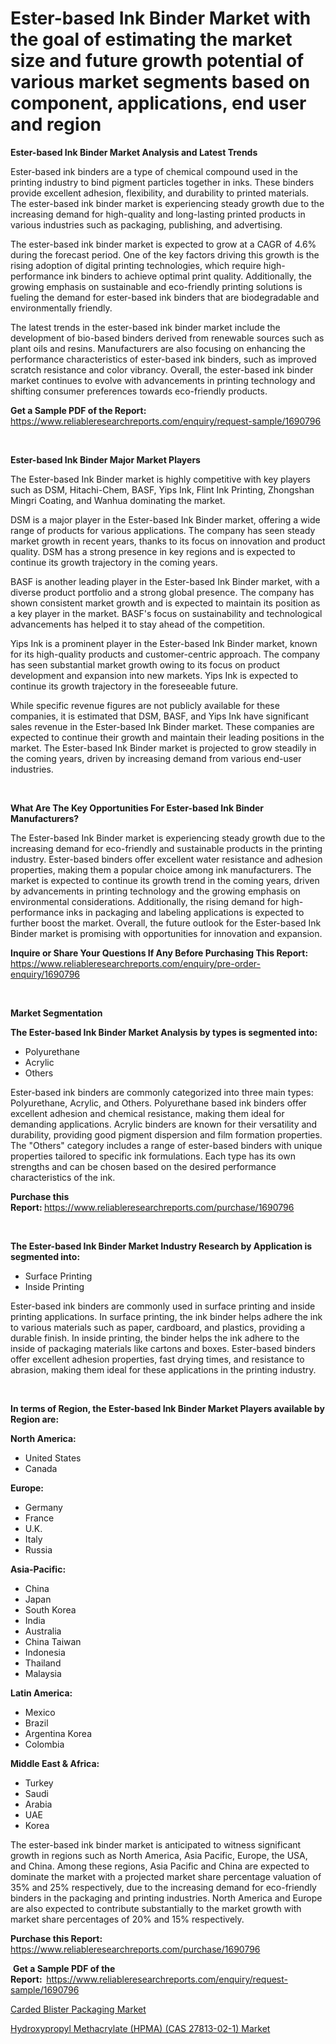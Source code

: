 <p><h1>Ester-based Ink Binder Market with the goal of estimating the market size and future growth potential of various market segments based on component, applications, end user and region</h1></p><p><strong>Ester-based Ink Binder Market Analysis and Latest Trends</strong></p>
<p><p>Ester-based ink binders are a type of chemical compound used in the printing industry to bind pigment particles together in inks. These binders provide excellent adhesion, flexibility, and durability to printed materials. The ester-based ink binder market is experiencing steady growth due to the increasing demand for high-quality and long-lasting printed products in various industries such as packaging, publishing, and advertising.</p><p>The ester-based ink binder market is expected to grow at a CAGR of 4.6% during the forecast period. One of the key factors driving this growth is the rising adoption of digital printing technologies, which require high-performance ink binders to achieve optimal print quality. Additionally, the growing emphasis on sustainable and eco-friendly printing solutions is fueling the demand for ester-based ink binders that are biodegradable and environmentally friendly.</p><p>The latest trends in the ester-based ink binder market include the development of bio-based binders derived from renewable sources such as plant oils and resins. Manufacturers are also focusing on enhancing the performance characteristics of ester-based ink binders, such as improved scratch resistance and color vibrancy. Overall, the ester-based ink binder market continues to evolve with advancements in printing technology and shifting consumer preferences towards eco-friendly products.</p></p>
<p><strong>Get a Sample PDF of the Report:&nbsp;</strong> <a href="https://www.reliableresearchreports.com/enquiry/request-sample/1690796">https://www.reliableresearchreports.com/enquiry/request-sample/1690796</a></p>
<p>&nbsp;</p>
<p><strong>Ester-based Ink Binder Major Market Players</strong></p>
<p><p>The Ester-based Ink Binder market is highly competitive with key players such as DSM, Hitachi-Chem, BASF, Yips Ink, Flint Ink Printing, Zhongshan Mingri Coating, and Wanhua dominating the market. </p><p>DSM is a major player in the Ester-based Ink Binder market, offering a wide range of products for various applications. The company has seen steady market growth in recent years, thanks to its focus on innovation and product quality. DSM has a strong presence in key regions and is expected to continue its growth trajectory in the coming years.</p><p>BASF is another leading player in the Ester-based Ink Binder market, with a diverse product portfolio and a strong global presence. The company has shown consistent market growth and is expected to maintain its position as a key player in the market. BASF's focus on sustainability and technological advancements has helped it to stay ahead of the competition.</p><p>Yips Ink is a prominent player in the Ester-based Ink Binder market, known for its high-quality products and customer-centric approach. The company has seen substantial market growth owing to its focus on product development and expansion into new markets. Yips Ink is expected to continue its growth trajectory in the foreseeable future.</p><p>While specific revenue figures are not publicly available for these companies, it is estimated that DSM, BASF, and Yips Ink have significant sales revenue in the Ester-based Ink Binder market. These companies are expected to continue their growth and maintain their leading positions in the market. The Ester-based Ink Binder market is projected to grow steadily in the coming years, driven by increasing demand from various end-user industries.</p></p>
<p>&nbsp;</p>
<p><strong>What Are The Key Opportunities For Ester-based Ink Binder Manufacturers?</strong></p>
<p><p>The Ester-based Ink Binder market is experiencing steady growth due to the increasing demand for eco-friendly and sustainable products in the printing industry. Ester-based binders offer excellent water resistance and adhesion properties, making them a popular choice among ink manufacturers. The market is expected to continue its growth trend in the coming years, driven by advancements in printing technology and the growing emphasis on environmental considerations. Additionally, the rising demand for high-performance inks in packaging and labeling applications is expected to further boost the market. Overall, the future outlook for the Ester-based Ink Binder market is promising with opportunities for innovation and expansion.</p></p>
<p><strong>Inquire or Share Your Questions If Any Before Purchasing This Report:</strong> <a href="https://www.reliableresearchreports.com/enquiry/pre-order-enquiry/1690796">https://www.reliableresearchreports.com/enquiry/pre-order-enquiry/1690796</a></p>
<p>&nbsp;</p>
<p><strong>Market Segmentation</strong></p>
<p><strong>The Ester-based Ink Binder Market Analysis by types is segmented into:</strong></p>
<p><ul><li>Polyurethane</li><li>Acrylic</li><li>Others</li></ul></p>
<p><p>Ester-based ink binders are commonly categorized into three main types: Polyurethane, Acrylic, and Others. Polyurethane based ink binders offer excellent adhesion and chemical resistance, making them ideal for demanding applications. Acrylic binders are known for their versatility and durability, providing good pigment dispersion and film formation properties. The "Others" category includes a range of ester-based binders with unique properties tailored to specific ink formulations. Each type has its own strengths and can be chosen based on the desired performance characteristics of the ink.</p></p>
<p><strong>Purchase this Report:&nbsp;</strong><a href="https://www.reliableresearchreports.com/purchase/1690796">https://www.reliableresearchreports.com/purchase/1690796</a></p>
<p>&nbsp;</p>
<p><strong>The Ester-based Ink Binder Market Industry Research by Application is segmented into:</strong></p>
<p><ul><li>Surface Printing</li><li>Inside Printing</li></ul></p>
<p><p>Ester-based ink binders are commonly used in surface printing and inside printing applications. In surface printing, the ink binder helps adhere the ink to various materials such as paper, cardboard, and plastics, providing a durable finish. In inside printing, the binder helps the ink adhere to the inside of packaging materials like cartons and boxes. Ester-based binders offer excellent adhesion properties, fast drying times, and resistance to abrasion, making them ideal for these applications in the printing industry.</p></p>
<p>&nbsp;</p>
<p><strong>In terms of Region, the Ester-based Ink Binder Market Players available by Region are:</strong></p>
<p>
    <p> <strong> North America: </strong>
        <ul>
            <li>United States</li>
            <li>Canada</li>
        </ul>
        </p> 
    <p> <strong> Europe: </strong>
        <ul>
            <li>Germany</li>
            <li>France</li>
            <li>U.K.</li>
            <li>Italy</li>
            <li>Russia</li>
        </ul>
        </p> 
    <p> <strong> Asia-Pacific: </strong>
        <ul>
            <li>China</li>
            <li>Japan</li>
            <li>South Korea</li>
            <li>India</li>
            <li>Australia</li>
            <li>China Taiwan</li>
            <li>Indonesia</li>
            <li>Thailand</li>
            <li>Malaysia</li>
        </ul>
        </p> 
    <p> <strong> Latin America: </strong>
        <ul>
            <li>Mexico</li>
            <li>Brazil</li>
            <li>Argentina Korea</li>
            <li>Colombia</li>
        </ul>
        </p> 
    <p> <strong> Middle East & Africa: </strong>
        <ul>
            <li>Turkey</li>
            <li>Saudi</li>
            <li>Arabia</li>
            <li>UAE</li>
            <li>Korea</li>
        </ul>
    </p>
    </p>
<p><p>The ester-based ink binder market is anticipated to witness significant growth in regions such as North America, Asia Pacific, Europe, the USA, and China. Among these regions, Asia Pacific and China are expected to dominate the market with a projected market share percentage valuation of 35% and 25% respectively, due to the increasing demand for eco-friendly binders in the packaging and printing industries. North America and Europe are also expected to contribute substantially to the market growth with market share percentages of 20% and 15% respectively.</p></p>
<p><strong>Purchase this Report: </strong><a href="https://www.reliableresearchreports.com/purchase/1690796">https://www.reliableresearchreports.com/purchase/1690796</a></p>
<p>&nbsp;<strong>Get a Sample PDF of the Report:&nbsp;&nbsp;</strong><a href="https://www.reliableresearchreports.com/enquiry/request-sample/1690796">https://www.reliableresearchreports.com/enquiry/request-sample/1690796</a></p>
<p><strong></strong></p>
<p><p><a href="https://github.com/bobicer/Market-Research-Report-List-2/blob/main/carded-blister-packaging-market.md">Carded Blister Packaging Market</a></p><p><a href="https://github.com/timeliteaut/Market-Research-Report-List-1/blob/main/hydroxypropyl-methacrylate-hpma-cas-27813-02-1-market.md">Hydroxypropyl Methacrylate (HPMA) (CAS 27813-02-1) Market</a></p></p>